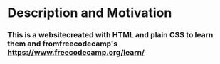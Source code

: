 # Description and Motivation

### This is a websitecreated with HTML and plain CSS to learn them and fromfreecodecamp's https://www.freecodecamp.org/learn/
